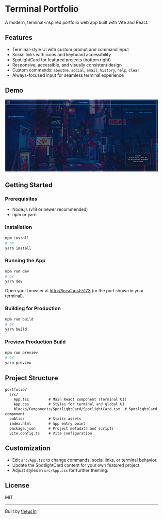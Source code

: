 # Terminal Portfolio

A modern, terminal-inspired portfolio web app built with Vite and React.

## Features

- Terminal-style UI with custom prompt and command input
- Social links with icons and keyboard accessibility
- SpotlightCard for featured projects (bottom right)
- Responsive, accessible, and visually consistent design
- Custom commands: `aboutme`, `social`, `email`, `history`, `help`, `clear`
- Always-focused input for seamless terminal experience

## Demo

![screenshot](public/Demo.jpg)

## Getting Started

### Prerequisites
- Node.js (v18 or newer recommended)
- npm or yarn

### Installation

```bash
npm install
# or
yarn install
```

### Running the App

```bash
npm run dev
# or
yarn dev
```

Open your browser at [http://localhost:5173](http://localhost:5173) (or the port shown in your terminal).

### Building for Production

```bash
npm run build
# or
yarn build
```

### Preview Production Build

```bash
npm run preview
# or
yarn preview
```

## Project Structure

```
portfolio/
  src/
    App.tsx         # Main React component (terminal UI)
    App.css         # Styles for terminal and global UI
    blocks/Components/SpotlightCard/SpotlightCard.tsx  # SpotlightCard component
  public/           # Static assets
  index.html        # App entry point
  package.json      # Project metadata and scripts
  vite.config.ts    # Vite configuration
```

## Customization
- Edit `src/App.tsx` to change commands, social links, or terminal behavior.
- Update the SpotlightCard content for your own featured project.
- Adjust styles in `src/App.css` for further theming.

## License

MIT

---

Built by [theus1n](https://github.com/theus1n)
